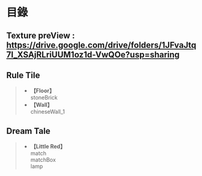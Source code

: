 # **目錄**  
## **Texture preView** : https://drive.google.com/drive/folders/1JFvaJtq7I_XSAjRLriUUM1oz1d-VwQOe?usp=sharing
## **Rule Tile**
> - **【Floor】**  
> stoneBrick   
> - **【Wall】**  
> chineseWall_1  

## **Dream Tale**
> - **【Little Red】**  
> match  
> matchBox  
> lamp  
